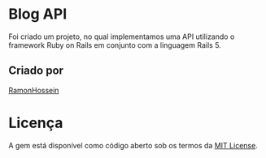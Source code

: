 # Blog API

Foi criado um projeto, no qual implementamos uma API utilizando o framework Ruby on Rails em conjunto com a linguagem Rails 5.

## Criado por

[RamonHossein](https://github.com/RamonHossein)

# Licença

A gem está disponível como código aberto sob os termos da [MIT License](http://opensource.org/licenses/MIT).

